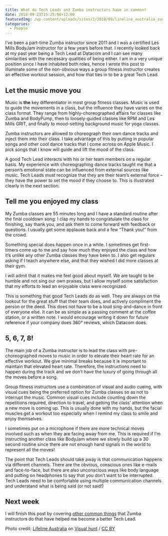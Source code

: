 ```yaml
---
title: What do Tech Leads and Zumba instructors have in common?
date: 2018-09-23T15:25:58+12:00
featuredImg: /wp-content/uploads/sites/2/2018/09/lineline_australia_zumba.jpg
categories:
  - People
---
```

I’ve been a part-time Zumba instructor since 2011 and I was a certified Les Mills BodyJam instructor for a few years before that. I recently looked back at my past year being a Tech Lead at Datacom and I can see many similarities with the necessary qualities of being either. I am in a very unique position since I have inhabited both roles, hence I wrote this post to illuminate some of the non-obvious ways a group fitness instructor creates an effective workout session, and how that ties in to be a great Tech Lead.

## Let the music move you

Music is **the** key differentiator in most group fitness classes. Music is used to guide the movements in a class, but the influence they have varies on the class format. They range from highly-choreographed affairs for classes like Zumba and BodyPump, then to loosely-guided classes like RPM and Les Mills GRIT, and finally to mood-setting background music for yoga classes.

Zumba instructors are allowed to choreograph their own dance tracks and inject them into their class. I take advantage of this by putting in popular songs and other cool dance tracks that I come across on Apple Music. I pick songs that I know will guide and lift the mood of the class.

A good Tech Lead interacts with his or her team members on a regular basis. My experience with choreographing dance tracks taught me that a person’s emotional state can be influenced from external sources like music. Tech Leads must recognize that they are their team’s external force – they have the power to set the mood if they choose to. This is illustrated clearly in the next section.

## Tell me you enjoyed my class

My Zumba classes are 55 minutes long and I have a standard routine after the final cooldown song: I clap my hands to congratulate the class for finishing, say thank you, and ask them to come forward with feedback or questions. I usually get some applause back and a few “Thank you!” from the crowd.

Something special does happen once in a while. I sometimes get first-timers come up to me and say how much they enjoyed the class and how it’s unlike any other Zumba classes they have been to. I also get regulars asking if I teach anywhere else, and that they wished I did more classes at their gym.

I will admit that it makes me feel good about myself. We are taught to be humble and not sing our own praises, but I allow myself some satisfaction that my efforts to lead an enjoyable class were recognized. 

This is something that good Tech Leads do as well. They are always on the lookout for the great stuff that their team does, and actively compliment the person or the deed. This does not have to be a loud sing-and-dance in front of everyone else. It can be as simple as a passing comment at the coffee station, or a written note. I would encourage writing it down for future reference if your company does 360° reviews, which Datacom does.

## 5, 6, 7, 8!

The main job of a Zumba instructor is to lead the class with pre-choreographed moves to music in order to elevate their heart rate for an effective workout. We give minimal breaks because it is important to maintain that elevated heart rate. Therefore, the instructions need to happen during the track and we don’t have the luxury of going through all the moves before a song.

Group fitness instructors use a combination of visual and audio cueing, with visual cues being the preferred option for Zumba classes so as not to interrupt the music. Common visual cues include counting down the repetitions required, direction to travel, and getting the class’ attention when a new move is coming up. This is usually done with my hands, but the facial muscles get a workout too especially when I remind my class to smile and enjoy themselves.

I sometimes put on a microphone if there are more technical moves involved such as when they are facing away from me. This is required if I’m instructing another class like BodyJam where we slowly build up a 30 second routine since there are not enough hand signals in the world to represent all the moves!

The point that Tech Leads should take away is that communication happens via different channels. There are the obvious, conscious ones like e-mails and face-to-face, but there are also unconscious ways like body language and putting on headphones to say that you don’t want to be interrupted. Tech Leads need to be comfortable using multiple communication channels and understand what is being said (or not said!)

## Next week

I will finish this post by covering [other common things](/how-zumba-helped-me-become-a-better-tech-lead/) that Zumba instructors do that have helped me become a better Tech Lead.

Photo credit: [Lifeline Australia](https://visualhunt.com/author/7a64ee) on [Visual hunt](https://visualhunt.com/re/77638c) /  [CC BY](http://creativecommons.org/licenses/by/2.0/)